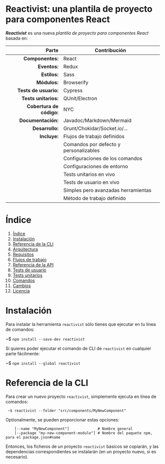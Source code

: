 # Reactivist: una plantila de proyecto para componentes React

***Reactivist*** es una nueva *plantila de proyecto para componentes React* basada en:

|Parte |Contribución |
|--------------:|------------------|
| **Componentes:** | React |
| **Eventos:** | Redux |
| **Estilos:** | Sass |
| **Módulos:** | Browserify |
| **Tests de usuario:** | Cypress |
| **Tests unitarios:** | QUnit/Electron |
| **Cobertura de código:** | NYC |
| **Documentación:** | Javadoc/Markdown/Mermaid |
| **Desarrollo:** | Grunt/Chokidar/Socket.io/... |
| **Incluye:** | Flujos de trabajo definidos |
|  | Comandos por defecto y personalizables |
|  | Configuraciones de los comandos |
|  | Configuraciones de entorno |
|  | Tests unitarios en vivo |
|  | Tests de usuario en vivo |
|  | Simples pero avanzadas herramientas |
|  | Método de trabajo definido |

# Índice

1. [Índice](#indice)
2. [Instalación](#instalación)
3. [Referencia de la CLI](#referencia-de-la-cli)
4. [Arquitectura](#arquitectura)
5. [Requisitos](#requisitos)
6. [Flujos de trabajo](#flujos-de-trabajo)
7. [Referencia de la API](#referencia-de-la-api)
8. [Tests de usuario](#tests-de-usuario)
9. [Tests unitarios](#tests-unitarios)
10. [Comandos](#comandos)
11. [Cambios](#changelog)
12. [Licencia](#licencia)

# Instalación

Para instalar la herramienta `reactivist` sólo tienes que ejecutar en tu línea de comandos:

~$ `npm install --save-dev reactivist`


Si quieres poder ejecutar el comando de CLI de `reactivist` en cualquier parte fácilmente:

~$ `npm install --global reactivist`


# Referencia de la CLI

Para crear un nuevo proyecto `reactivist`, simplemente ejecuta en línea de comandos:

```
 ~$ reactivist --folder "src/components/MyNewComponent" 
```

Optionalmente, se pueden proporcionar estas opciones:

```
    [--name "MyNewComponent"]             # Nombre general
    [--package "my-new-component-module"] # Nombre del paquete npm, para el package.json#name
```

Entonces, los ficheros de un proyecto `reactivist` básicos se copiarán, y las dependencias correspondientes se instalarán (en un proyecto nuevo, si es necesario).

